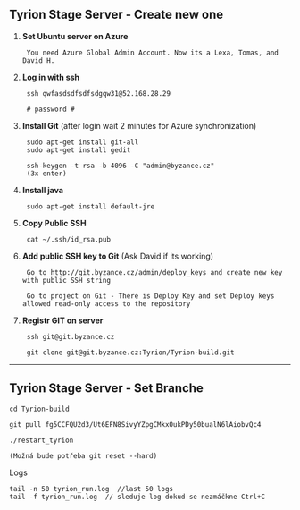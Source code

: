 
## Tyrion Stage Server - Create new one ## 

1) **Set Ubuntu server on Azure**

        You need Azure Global Admin Account. Now its a Lexa, Tomas, and David H. 
        
2) **Log in with ssh**
 
        ssh qwfasdsdfsdfsdgqw31@52.168.28.29
        
        # password #
        
3) **Install Git** (after login wait 2 minutes for Azure synchronization)

        sudo apt-get install git-all
        sudo apt-get install gedit
                
        ssh-keygen -t rsa -b 4096 -C "admin@byzance.cz" 
        (3x enter)
        
 7) **Install java**
 
         sudo apt-get install default-jre
                
4) **Copy Public SSH**         
   
        cat ~/.ssh/id_rsa.pub 
        
5) **Add public SSH key to Git** (Ask David if its working)
        
        Go to http://git.byzance.cz/admin/deploy_keys and create new key with public SSH string
   
        Go to project on Git - There is Deploy Key and set Deploy keys allowed read-only access to the repository
       
6) **Registr GIT on server**        
        
        ssh git@git.byzance.cz
        
        git clone git@git.byzance.cz:Tyrion/Tyrion-build.git

        
--------



## Tyrion Stage Server - Set Branche ## 

    cd Tyrion-build
    
    git pull fg5CCFQU2d3/Ut6EFN8SivyYZpgCMkxOukPDy50bualN6lAiobvQc4
    
    ./restart_tyrion 
    
    (Možná bude potřeba git reset --hard) 

Logs    
    
    tail -n 50 tyrion_run.log  //last 50 logs
    tail -f tyrion_run.log  // sleduje log dokud se nezmáčkne Ctrl+C